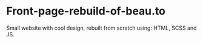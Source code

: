 # Front-page-rebuild-of-beau.to
Small website with cool design, rebuilt from scratch using: HTML, SCSS and JS.
